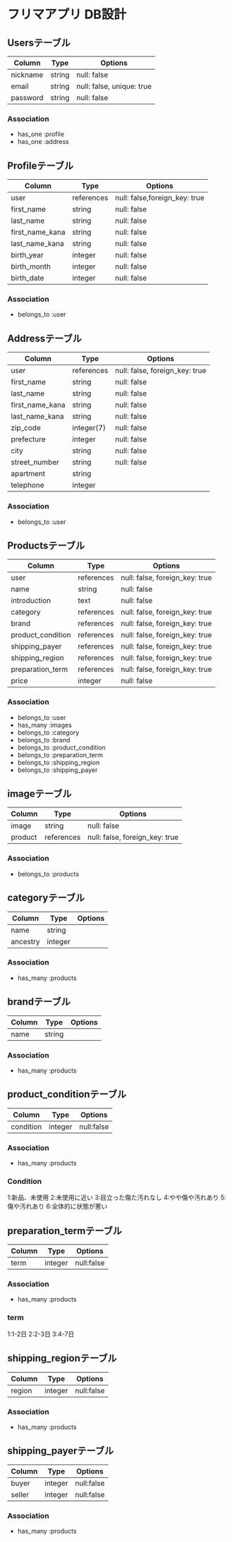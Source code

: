 # フリマアプリ DB設計
## Usersテーブル
|Column|Type|Options|
|------|----|-------|
|nickname|string|null: false|
|email|string|null: false, unique: true|
|password|string|null: false|
### Association
- has_one :profile
- has_one :address
## Profileテーブル
|Column|Type|Options|
|------|----|-------|
|user|references|null: false,foreign_key: true|
|first_name|string|null: false|
|last_name|string|null: false|
|first_name_kana|string|null: false|
|last_name_kana|string|null: false|
|birth_year|integer|null: false|
|birth_month|integer|null: false|
|birth_date|integer|null: false|
### Association
- belongs_to :user

## Addressテーブル
|Column|Type|Options|
|------|----|-------|
|user|references|null: false, foreign_key: true|
|first_name|string|null: false|
|last_name|string|null: false|
|first_name_kana|string|null: false|
|last_name_kana|string|null: false|
|zip_code|integer(7)|null: false|
|prefecture|integer|null: false|
|city|string|null: false|
|street_number|string|null: false|
|apartment|string||
|telephone|integer||
### Association
- belongs_to :user
## Productsテーブル
|Column|Type|Options|
|------|----|-------|
|user|references|null: false, foreign_key: true|
|name|string|null: false|
|introduction|text|null: false|
|category|references|null: false, foreign_key: true|
|brand|references|null: false, foreign_key: true|
|product_condition|references|null: false, foreign_key: true|
|shipping_payer|references|null: false, foreign_key: true|
|shipping_region|references|null: false, foreign_key: true|
|preparation_term|references|null: false, foreign_key: true|
|price|integer|null: false|
### Association
- belongs_to :user
- has_many :images
- belongs_to :category
- belongs_to :brand
- belongs_to :product_condition
- belongs_to :preparation_term
- belongs_to :shipping_region
- belongs_to :shipping_payer
## imageテーブル
|Column|Type|Options|
|------|----|-------|
|image|string|null: false|
|product|references|null: false, foreign_key: true|
### Association
- belongs_to :products
## categoryテーブル
|Column|Type|Options|
|------|----|-------|
|name|string|
|ancestry|integer|
### Association
- has_many :products
## brandテーブル
|Column|Type|Options|
|------|----|-------|
|name|string|
### Association
- has_many :products
## product_conditionテーブル
|Column|Type|Options|
|------|----|-------|
|condition|integer|null:false|
### Association
- has_many :products
### Condition
1:新品、未使用
2:未使用に近い
3:目立った傷た汚れなし
4:やや傷や汚れあり
5:傷や汚れあり
6:全体的に状態が悪い
## preparation_termテーブル
|Column|Type|Options|
|------|----|-------|
|term|integer|null:false|
### Association
- has_many :products
### term
1:1-2日
2:2-3日
3:4-7日
## shipping_regionテーブル
|Column|Type|Options|
|------|----|-------|
|region|integer|null:false|
### Association
- has_many :products
## shipping_payerテーブル
|Column|Type|Options|
|------|----|-------|
|buyer|integer|null:false|
|seller|integer|null:false|
### Association
- has_many :products
